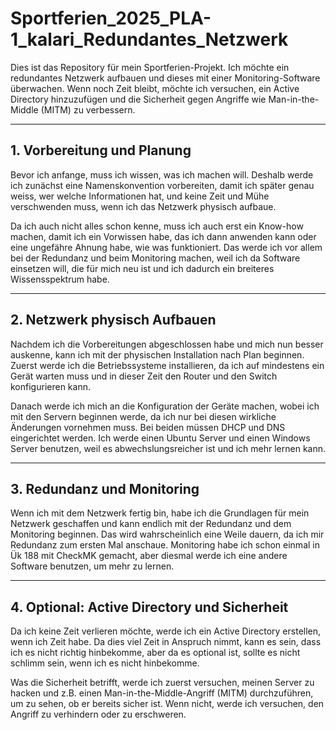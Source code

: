 # Sportferien_2025_PLA-1_kalari_Redundantes_Netzwerk
Dies ist das Repository für mein Sportferien-Projekt. Ich möchte ein redundantes Netzwerk aufbauen und dieses mit einer Monitoring-Software überwachen. Wenn noch Zeit bleibt, möchte ich versuchen, ein Active Directory hinzuzufügen und die Sicherheit gegen Angriffe wie Man-in-the-Middle (MITM) zu verbessern.

---

## 1. Vorbereitung und Planung
Bevor ich anfange, muss ich wissen, was ich machen will. Deshalb werde ich zunächst eine Namenskonvention vorbereiten, damit ich später genau weiss, wer welche Informationen hat, und keine Zeit und Mühe verschwenden muss, wenn ich das Netzwerk physisch aufbaue. 

Da ich auch nicht alles schon kenne, muss ich auch erst ein Know-how machen, damit ich ein Vorwissen habe, das ich dann anwenden kann oder eine ungefähre Ahnung habe, wie was funktioniert. Das werde ich vor allem bei der Redundanz und beim Monitoring machen, weil ich da Software einsetzen will, die für mich neu ist und ich dadurch ein breiteres Wissensspektrum habe.

---

## 2. Netzwerk physisch Aufbauen
Nachdem ich die Vorbereitungen abgeschlossen habe und mich nun besser auskenne, kann ich mit der physischen Installation nach Plan beginnen. Zuerst werde ich die Betriebssysteme installieren, da ich auf mindestens ein Gerät warten muss und in dieser Zeit den Router und den Switch konfigurieren kann. 

Danach werde ich mich an die Konfiguration der Geräte machen, wobei ich mit den Servern beginnen werde, da ich nur bei diesen wirkliche Änderungen vornehmen muss. Bei beiden müssen DHCP und DNS eingerichtet werden. Ich werde einen Ubuntu Server und einen Windows Server benutzen, weil es abwechslungsreicher ist und ich mehr lernen kann.

---

## 3. Redundanz und Monitoring
Wenn ich mit dem Netzwerk fertig bin, habe ich die Grundlagen für mein Netzwerk geschaffen und kann endlich mit der Redundanz und dem Monitoring beginnen. Das wird wahrscheinlich eine Weile dauern, da ich mir Redundanz zum ersten Mal anschaue. Monitoring habe ich schon einmal in Ük 188 mit CheckMK gemacht, aber diesmal werde ich eine andere Software benutzen, um mehr zu lernen.

---

## 4. Optional: Active Directory und Sicherheit
Da ich keine Zeit verlieren möchte, werde ich ein Active Directory erstellen, wenn ich Zeit habe. Da dies viel Zeit in Anspruch nimmt, kann es sein, dass ich es nicht richtig hinbekomme, aber da es optional ist, sollte es nicht schlimm sein, wenn ich es nicht hinbekomme.

Was die Sicherheit betrifft, werde ich zuerst versuchen, meinen Server zu hacken und z.B. einen Man-in-the-Middle-Angriff (MITM) durchzuführen, um zu sehen, ob er bereits sicher ist. Wenn nicht, werde ich versuchen, den Angriff zu verhindern oder zu erschweren. 
